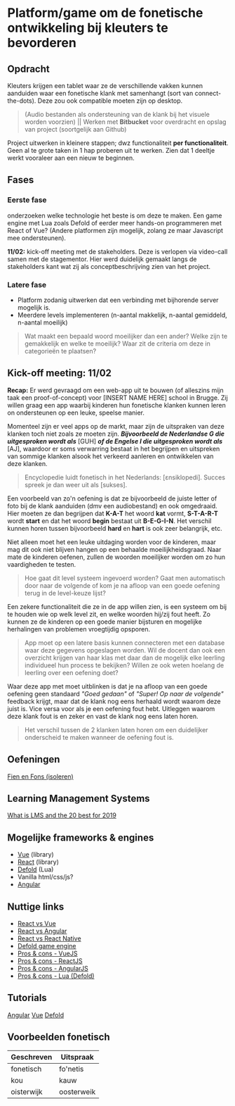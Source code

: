 # Platform/game om de fonetische ontwikkeling bij kleuters te bevorderen

Opdracht
----
Kleuters krijgen een tablet waar ze de verschillende vakken kunnen aanduiden waar een fonetische klank met samenhangt (sort van connect-the-dots). Deze zou ook compatible moeten zijn op desktop.

> (Audio bestanden als ondersteuning van de klank bij het visuele worden voorzien) || Werken met **Bitbucket** voor overdracht en opslag van project (soortgelijk aan Github)

Project uitwerken in kleinere stappen; dwz functionaliteit **per functionaliteit**. Geen al te grote taken in 1 hap proberen uit te werken. Zien dat 1 deeltje werkt vooraleer aan een nieuw te beginnen.

Fases
------
### Eerste fase 

onderzoeken welke technologie het beste is om deze te maken. Een game engine met Lua zoals Defold of eerder meer hands-on programmeren met React of Vue? (Andere platformen zijn mogelijk, zolang ze maar Javascript mee ondersteunen).

**11/02:** kick-off meeting met de stakeholders. Deze is verlopen via video-call samen met de stagementor. Hier werd duidelijk gemaakt langs de stakeholders kant wat zij als conceptbeschrijving zien van het project. 

### Latere fase

- Platform zodanig uitwerken dat een verbinding met bijhorende server mogelijk is.
- Meerdere levels implementeren (n-aantal makkelijk, n-aantal gemiddeld, n-aantal moeilijk)

> Wat maakt een bepaald woord moeilijker dan een ander? Welke zijn te gemakkelijk en welke te moeilijk? Waar zit de criteria om deze in categorieën te plaatsen?

Kick-off meeting: 11/02
------
**Recap:** Er werd gevraagd om een web-app uit te bouwen (of alleszins mijn taak een proof-of-concept) voor [INSERT NAME HERE] school in Brugge. Zij willen graag een app waarbij kinderen hun fonetische klanken kunnen leren on ondersteunen op een leuke, speelse manier.

Momenteel zijn er veel apps op de markt, maar zijn de uitspraken van deze klanken toch niet zoals ze moeten zijn. ***Bijvoorbeeld de Nederlandse G die uitgesproken wordt als*** [GUH] ***of de Engelse I die uitgesproken wordt als*** [AJ], waardoor er soms verwarring bestaat in het begrijpen en uitspreken van sommige klanken alsook het verkeerd aanleren en ontwikkelen van deze klanken.

> Encyclopedie luidt fonetisch in het Nederlands: [εnsiklopedi]. Succes spreek je dan weer uit als [sukses].

Een voorbeeld van zo'n oefening is dat ze bijvoorbeeld de juiste letter of foto bij de klank aanduiden (dmv een audiobestand) en ook omgedraaid. Hier moeten ze dan begrijpen dat **K-A-T** het woord **kat** vormt, **S-T-A-R-T** wordt **start** en dat het woord **begin** bestaat uit **B-E-G-I-N**. Het verschil kunnen horen tussen bijvoorbeeld **hard** en **hart** is ook zeer belangrijk, etc.

Niet alleen moet het een leuke uitdaging worden voor de kinderen, maar mag dit ook niet blijven hangen op een behaalde moeilijkheidsgraad. Naar mate de kinderen oefenen, zullen de woorden moeilijker worden om zo hun vaardigheden te testen.

> Hoe gaat dit level systeem ingevoerd worden? Gaat men automatisch door naar de volgende of kom je na afloop van een goede oefening terug in de level-keuze lijst?

Een zekere functionaliteit die ze in de app willen zien, is een systeem om bij te houden wie op welk level zit, en welke woorden hij/zij fout heeft. Zo kunnen ze de kinderen op een goede manier bijsturen en mogelijke herhalingen van problemen vroegtijdig opsporen.

> App moet op een latere basis kunnen connecteren met een database waar deze gegevens opgeslagen worden. Wil de docent dan ook een overzicht krijgen van haar klas met daar dan de mogelijk elke leerling individueel hun process te bekijken? Willen ze ook weten hoelang de leerling over een oefening doet?

Waar deze app met moet uitblinken is dat je na afloop van een goede oefening geen standaard _"Goed gedaan"_ of _"Super! Op naar de volgende"_ feedback krijgt, maar dat de klank nog eens herhaald wordt waarom deze juist is. Vice versa voor als je een oefening fout hebt. Uitleggen waarom deze klank fout is en zeker en vast de klank nog eens laten horen.

> Het verschil tussen de 2 klanken laten horen om een duidelijker onderscheid te maken wanneer de oefening fout is.  

Oefeningen
----
[Fien en Fons (isoleren)](https://github.com/kinoodaphne/stageIMD/blob/master/oefeningen/isoleren1.md)

Learning Management Systems
----
[What is LMS and the 20 best for 2019](https://elearningindustry.com/the-20-best-learning-management-systems)

Mogelijke frameworks & engines
----
- [Vue](https://vuejs.org/) (library)
- [React](https://reactjs.org/) (library)
- [Defold](https://defold.com/) (Lua)
- Vanilla html/css/js?
- [Angular](https://angular.io/)

Nuttige links
---
- [React vs Vue](https://www.javatpoint.com/react-vs-vue)
- [React vs Angular](https://www.javatpoint.com/reactjs-vs-angularjs)
- [React vs React Native](https://www.javatpoint.com/reactjs-vs-reactnative)
- [Defold game engine](https://defold.com/)
- [Pros & cons - VueJS](https://naturaily.com/blog/pros-cons-vue-js)
- [Pros & cons - ReactJS](https://www.javatpoint.com/pros-and-cons-of-react)
- [Pros & cons - AngularJS](https://www.altexsoft.com/blog/engineering/the-good-and-the-bad-of-angular-development/)
- [Pros & cons - Lua (Defold)](https://www.reddit.com/r/lua/comments/6dd6c1/what_are_the_pros_and_cons_of_lua/)

Tutorials
----
[Angular](https://www.freecodecamp.org/news/learn-how-to-create-your-first-angular-app-in-20-min-146201d9b5a7/)
[Vue](https://www.taniarascia.com/getting-started-with-vue/)
[Defold](https://defold.com/tutorials/getting-started/)


Voorbeelden fonetisch
---
Geschreven | Uitspraak
--- | ---
fonetisch | fo'netis
kou | kauw
oisterwijk | oosterweik
